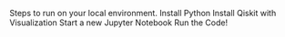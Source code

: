 Steps to run on your local environment.
Install Python
Install Qiskit with Visualization
Start a new Jupyter Notebook
Run the Code!
